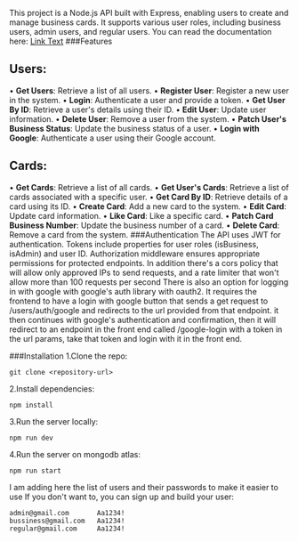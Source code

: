 This project is a Node.js API built with Express, enabling users to create and manage business cards. It supports various user roles, including business users, admin users, and regular users. You can read the documentation here:
  [Link Text](https://documenter.getpostman.com/view/29937654/2sA3XSBgyh)
###Features
## Users:
• **Get Users**: Retrieve a list of all users.
• **Register User**: Register a new user in the system.
• **Login**: Authenticate a user and provide a token.
• **Get User By ID**: Retrieve a user's details using their ID.
• **Edit User**: Update user information.
• **Delete User**: Remove a user from the system.
• **Patch User's Business Status**: Update the business status of a user.
• **Login with Google**: Authenticate a user using their Google account.

## Cards:
• **Get Cards**: Retrieve a list of all cards.
• **Get User's Cards**: Retrieve a list of cards associated with a specific user.
• **Get Card By ID**: Retrieve details of a card using its ID.
• **Create Card**: Add a new card to the system.
• **Edit Card**: Update card information.
• **Like Card**: Like a specific card.
• **Patch Card Business Number**: Update the business number of a card.
• **Delete Card**: Remove a card from the system.
###Authentication
The API uses JWT for authentication. Tokens include properties for user roles (isBusiness, isAdmin) and user ID. Authorization middleware ensures appropriate permissions for protected endpoints.
In addition there's a cors policy that will allow only approved IPs to send requests, and a rate limiter that won't allow more than 100 requests per second
There is also an option for logging in with google with google's auth library with oauth2. It requires the frontend to have a login with google button that sends a get request to /users/auth/google and redirects to the url provided from that endpoint. it then continues with google's authentication and confirmation, then it will redirect to an endpoint in the front end called /google-login with a token in the url params, take that token and login with it in the front end.

###Installation
1.Clone the repo:
```
git clone <repository-url>
```
2.Install dependencies:
```
npm install
```
3.Run the server locally:
```
npm run dev
```
4.Run the server on mongodb atlas:
```
npm run start
```


I am adding here the list of users and their passwords to make it easier to use
If you don't want to, you can sign up and build your user:
```
admin@gmail.com       Aa1234!
bussiness@gmail.com   Aa1234!
regular@gmail.com     Aa1234!

```
